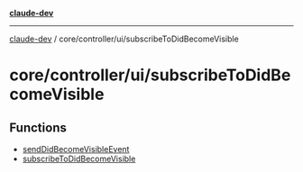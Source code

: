 [**claude-dev**](../../../../README.md)

***

[claude-dev](../../../../README.md) / core/controller/ui/subscribeToDidBecomeVisible

# core/controller/ui/subscribeToDidBecomeVisible

## Functions

- [sendDidBecomeVisibleEvent](functions/sendDidBecomeVisibleEvent.md)
- [subscribeToDidBecomeVisible](functions/subscribeToDidBecomeVisible.md)
